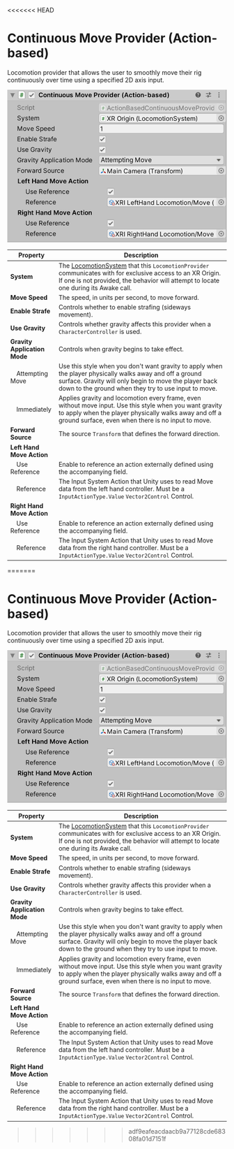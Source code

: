 <<<<<<< HEAD
# Continuous Move Provider (Action-based)

Locomotion provider that allows the user to smoothly move their rig continuously over time using a specified 2D axis input.

![ActionBasedContinuousMoveProvider](images/continuous-move-provider-action-based.png)

| **Property** | **Description** |
|--|--|
| **System** | The [LocomotionSystem](locomotion-system.md) that this `LocomotionProvider` communicates with for exclusive access to an XR Origin. If one is not provided, the behavior will attempt to locate one during its Awake call. |
| **Move Speed** | The speed, in units per second, to move forward. |
| **Enable Strafe** | Controls whether to enable strafing (sideways movement). |
| **Use Gravity** | Controls whether gravity affects this provider when a `CharacterController` is used. |
| **Gravity Application Mode** | Controls when gravity begins to take effect. |
| &emsp;Attempting Move | Use this style when you don't want gravity to apply when the player physically walks away and off a ground surface. Gravity will only begin to move the player back down to the ground when they try to use input to move. |
| &emsp;Immediately | Applies gravity and locomotion every frame, even without move input. Use this style when you want gravity to apply when the player physically walks away and off a ground surface, even when there is no input to move. |
| **Forward Source** | The source `Transform` that defines the forward direction. |
| **Left Hand Move Action** | |
| &emsp;Use Reference | Enable to reference an action externally defined using the accompanying field. |
| &emsp;Reference | The Input System Action that Unity uses to read Move data from the left hand controller. Must be a `InputActionType.Value` `Vector2Control` Control. |
| **Right Hand Move Action** | |
| &emsp;Use Reference | Enable to reference an action externally defined using the accompanying field. |
| &emsp;Reference | The Input System Action that Unity uses to read Move data from the right hand controller. Must be a `InputActionType.Value` `Vector2Control` Control. |
=======
# Continuous Move Provider (Action-based)

Locomotion provider that allows the user to smoothly move their rig continuously over time using a specified 2D axis input.

![ActionBasedContinuousMoveProvider](images/continuous-move-provider-action-based.png)

| **Property** | **Description** |
|--|--|
| **System** | The [LocomotionSystem](locomotion-system.md) that this `LocomotionProvider` communicates with for exclusive access to an XR Origin. If one is not provided, the behavior will attempt to locate one during its Awake call. |
| **Move Speed** | The speed, in units per second, to move forward. |
| **Enable Strafe** | Controls whether to enable strafing (sideways movement). |
| **Use Gravity** | Controls whether gravity affects this provider when a `CharacterController` is used. |
| **Gravity Application Mode** | Controls when gravity begins to take effect. |
| &emsp;Attempting Move | Use this style when you don't want gravity to apply when the player physically walks away and off a ground surface. Gravity will only begin to move the player back down to the ground when they try to use input to move. |
| &emsp;Immediately | Applies gravity and locomotion every frame, even without move input. Use this style when you want gravity to apply when the player physically walks away and off a ground surface, even when there is no input to move. |
| **Forward Source** | The source `Transform` that defines the forward direction. |
| **Left Hand Move Action** | |
| &emsp;Use Reference | Enable to reference an action externally defined using the accompanying field. |
| &emsp;Reference | The Input System Action that Unity uses to read Move data from the left hand controller. Must be a `InputActionType.Value` `Vector2Control` Control. |
| **Right Hand Move Action** | |
| &emsp;Use Reference | Enable to reference an action externally defined using the accompanying field. |
| &emsp;Reference | The Input System Action that Unity uses to read Move data from the right hand controller. Must be a `InputActionType.Value` `Vector2Control` Control. |
>>>>>>> adf9eafeacdaacb9a77128cde68308fa01d7151f

